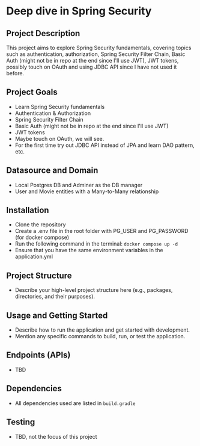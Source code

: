 # Deep dive in Spring Security

## Project Description

This project aims to explore Spring Security fundamentals, covering topics such as authentication, authorization, Spring Security Filter Chain, Basic Auth (might not be in repo at the end since I'll use JWT), JWT tokens, possibly touch on OAuth and using JDBC API since I have not used it before.

## Project Goals

- Learn Spring Security fundamentals
- Authentication & Authorization
- Spring Security Filter Chain
- Basic Auth (might not be in repo at the end since I'll use JWT)
- JWT tokens
- Maybe touch on OAuth, we will see.
- For the first time try out JDBC API instead of JPA and learn DAO pattern, etc.

## Datasource and Domain

- Local Postgres DB and Adminer as the DB manager
- User and Movie entities with a Many-to-Many relationship

## Installation

- Clone the repository
- Create a .env file in the root folder with PG_USER and PG_PASSWORD (for docker compose)
- Run the following command in the terminal: `docker compose up -d`
- Ensure that you have the same environment variables in the application.yml

## Project Structure

- Describe your high-level project structure here (e.g., packages, directories, and their purposes).

## Usage and Getting Started

- Describe how to run the application and get started with development.
- Mention any specific commands to build, run, or test the application.

## Endpoints (APIs)

-  TBD

## Dependencies

- All dependencies used are listed in `build.gradle`

## Testing

- TBD, not the focus of this project


